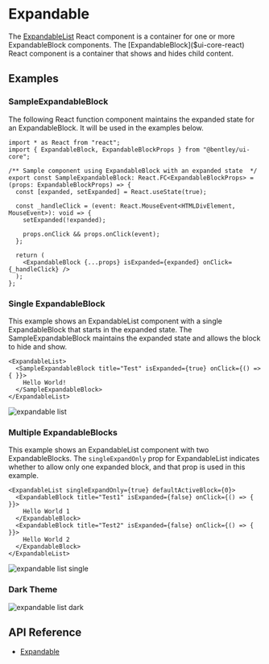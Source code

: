 # Expandable

The [ExpandableList]($ui-core-react) React component is a container for one or more ExpandableBlock components.
The [ExpandableBlock]($ui-core-react) React component is a container that shows and hides child content.

## Examples

### SampleExpandableBlock

The following React function component maintains the expanded state for an ExpandableBlock.
It will be used in the examples below.

```tsx
import * as React from "react";
import { ExpandableBlock, ExpandableBlockProps } from "@bentley/ui-core";

/** Sample component using ExpandableBlock with an expanded state  */
export const SampleExpandableBlock: React.FC<ExpandableBlockProps> = (props: ExpandableBlockProps) => {
  const [expanded, setExpanded] = React.useState(true);

  const _handleClick = (event: React.MouseEvent<HTMLDivElement, MouseEvent>): void => {
    setExpanded(!expanded);

    props.onClick && props.onClick(event);
  };

  return (
    <ExpandableBlock {...props} isExpanded={expanded} onClick={_handleClick} />
  );
};
```

### Single ExpandableBlock

This example shows an ExpandableList component with a single ExpandableBlock that starts in the expanded state. The SampleExpandableBlock maintains the expanded state and allows the block to hide and show.

```tsx
<ExpandableList>
  <SampleExpandableBlock title="Test" isExpanded={true} onClick={() => { }}>
    Hello World!
  </SampleExpandableBlock>
</ExpandableList>
```

![expandable list](./images/ExpandableList.png "ExpandableList and ExpandableBlock")

### Multiple ExpandableBlocks

This example shows an ExpandableList component with two ExpandableBlocks.
The `singleExpandOnly` prop for ExpandableList indicates whether to allow only one expanded block,
and that prop is used in this example.

```tsx
<ExpandableList singleExpandOnly={true} defaultActiveBlock={0}>
  <ExpandableBlock title="Test1" isExpanded={false} onClick={() => { }}>
    Hello World 1
  </ExpandableBlock>
  <ExpandableBlock title="Test2" isExpanded={false} onClick={() => { }}>
    Hello World 2
  </ExpandableBlock>
</ExpandableList>
```

![expandable list single](./images/ExpandableListSingle.png "ExpandableList with singleExpandOnly prop")

### Dark Theme

![expandable list dark](./images/ExpandableListDark.png "ExpandableList in Dark Theme")

## API Reference

- [Expandable]($ui-core-react:Expandable)

